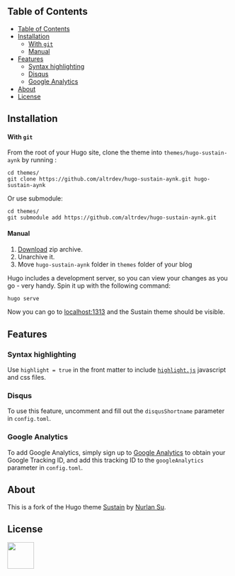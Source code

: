 ## Table of Contents

- [Table of Contents](#table-of-contents)
- [Installation](#installation)
    - [With `git`](#with-git)
    - [Manual](#manual)
- [Features](#features)
  - [Syntax highlighting](#syntax-highlighting)
  - [Disqus](#disqus)
  - [Google Analytics](#google-analytics)
- [About](#about)
- [License](#license)

## Installation

#### With `git`

From the root of your Hugo site, clone the theme into `themes/hugo-sustain-aynk` by running :
```
cd themes/
git clone https://github.com/altrdev/hugo-sustain-aynk.git hugo-sustain-aynk
```

Or use submodule:
```
cd themes/
git submodule add https://github.com/altrdev/hugo-sustain-aynk.git
```

#### Manual

1. [Download][zip-archive] zip archive.
2. Unarchive it.
3. Move `hugo-sustain-aynk` folder in `themes` folder of your blog

Hugo includes a development server, so you can view your changes as you go -
very handy. Spin it up with the following command:

``` sh
hugo serve
```

Now you can go to [localhost:1313][local] and the Sustain
theme should be visible.

## Features

### Syntax highlighting

Use `highlight = true` in the front matter to include [`highlight.js`][highlight-js] javascript and css files.

### Disqus

To use this feature, uncomment and fill out the `disqusShortname` parameter in `config.toml`.

### Google Analytics

To add Google Analytics, simply sign up to [Google Analytics][g-analytics] to obtain your Google Tracking ID, and add this tracking ID to the `googleAnalytics` parameter in `config.toml`.

## About

This is a fork of the Hugo theme [Sustain][sustain] by [Nurlan Su][sustain-author].

## License
<p>
  <a href="./LICENSE.md"><img src="https://upload.wikimedia.org/wikipedia/commons/thumb/0/0c/MIT_logo.svg/642px-MIT_logo.svg.png" height="60px"></a>
</p>

[sustain]: https://github.com/nurlansu/hugo-sustain
[sustain-author]: https://github.com/nurlansu
[zip-archive]: https://github.com/altrdev/hugo-sustain-aynk/archive/master.zip
[local]: http://localhost:1313/
[highlight-js]: https://highlightjs.org/
[g-analytics]: https://www.google.com/analytics/
